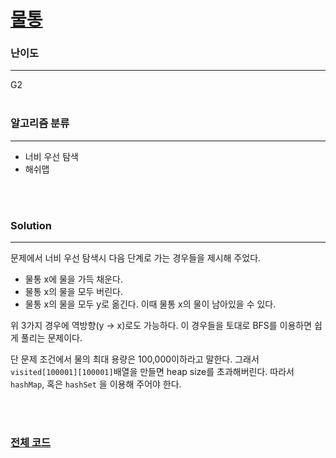 # [물통](https://www.acmicpc.net/problem/14867)

### 난이도

***
G2
<br><br>

### 알고리즘 분류

***

* 너비 우선 탐색
* 해쉬맵

<br><br>

### Solution

***

문제에서 너비 우선 탐색시 다음 단계로 가는 경우들을 제시해 주었다.

* 물통 x에 물을 가득 채운다.
* 물통 x의 물을 모두 버린다.
* 물통 x의 물을 모두 y로 옮긴다. 이때 물통 x의 물이 남아있을 수 있다.

위 3가지 경우에 역방향(y -> x)로도 가능하다. 이 경우들을 토대로 BFS를 이용하면 쉽게 풀리는 문제이다.

단 문제 조건에서 물의 최대 용량은 100,000이하라고 말한다. 그래서 `visited[100001][100001]`배열을 만들면 heap size를 초과해버린다. 따라서 `hashMap`, 혹은 `hashSet`
을 이용해 주어야 한다.

<br><br>

### [전체 코드](https://github.com/Jungmin-Seo0527/CodingTest/blob/main/src/dfs_bfs/BOJ14867_물통.java)
